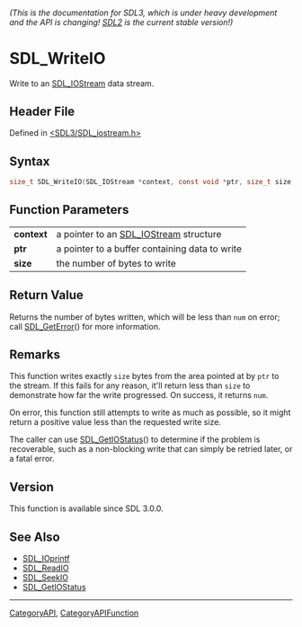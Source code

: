 ###### (This is the documentation for SDL3, which is under heavy development and the API is changing! [SDL2](https://wiki.libsdl.org/SDL2/) is the current stable version!)
# SDL_WriteIO

Write to an [SDL_IOStream](SDL_IOStream) data stream.

## Header File

Defined in [<SDL3/SDL_iostream.h>](https://github.com/libsdl-org/SDL/blob/main/include/SDL3/SDL_iostream.h)

## Syntax

```c
size_t SDL_WriteIO(SDL_IOStream *context, const void *ptr, size_t size);

```

## Function Parameters

|                 |                                                        |
| --------------- | ------------------------------------------------------ |
| **context**     | a pointer to an [SDL_IOStream](SDL_IOStream) structure |
| **ptr**         | a pointer to a buffer containing data to write         |
| **size**        | the number of bytes to write                           |

## Return Value

Returns the number of bytes written, which will be less than `num` on
error; call [SDL_GetError](SDL_GetError)() for more information.

## Remarks

This function writes exactly `size` bytes from the area pointed at by `ptr`
to the stream. If this fails for any reason, it'll return less than `size`
to demonstrate how far the write progressed. On success, it returns `num`.

On error, this function still attempts to write as much as possible, so it
might return a positive value less than the requested write size.

The caller can use [SDL_GetIOStatus](SDL_GetIOStatus)() to determine if the
problem is recoverable, such as a non-blocking write that can simply be
retried later, or a fatal error.

## Version

This function is available since SDL 3.0.0.

## See Also

* [SDL_IOprintf](SDL_IOprintf)
* [SDL_ReadIO](SDL_ReadIO)
* [SDL_SeekIO](SDL_SeekIO)
* [SDL_GetIOStatus](SDL_GetIOStatus)

----
[CategoryAPI](CategoryAPI), [CategoryAPIFunction](CategoryAPIFunction)

